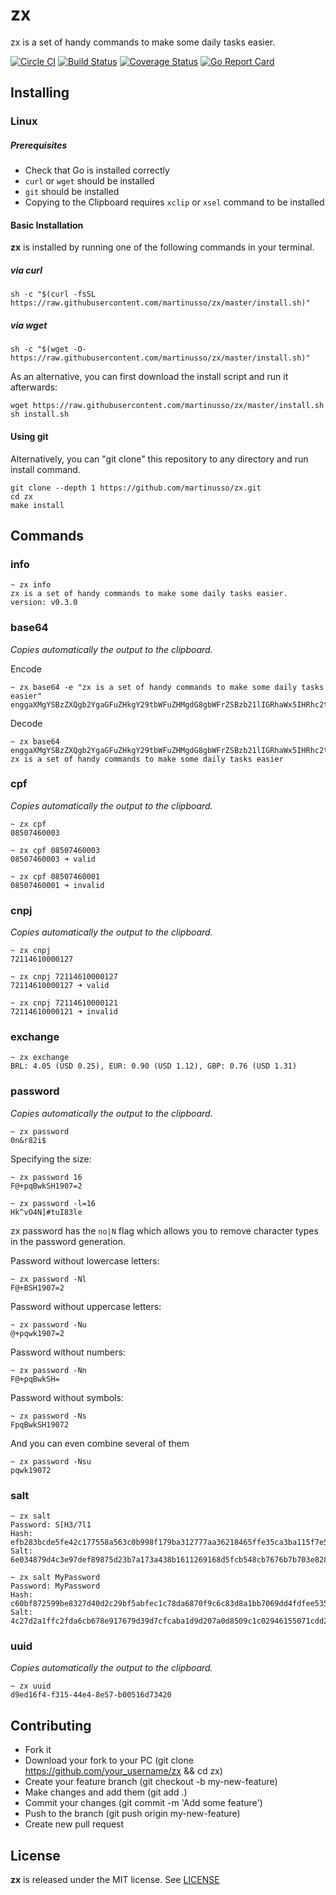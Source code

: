 # zx

zx is a set of handy commands to make some daily tasks easier.

[![Circle CI](https://circleci.com/gh/martinusso/zx/tree/master.svg?style=shield&circle-token=:circle-token)](https://circleci.com/gh/martinusso/zx/tree/master)
[![Build Status](https://travis-ci.org/martinusso/zx.svg?branch=master)](https://travis-ci.org/martinusso/zx)
[![Coverage Status](https://coveralls.io/repos/github/martinusso/zx/badge.svg?branch=master)](https://coveralls.io/github/martinusso/zx?branch=master)
[![Go Report Card](https://goreportcard.com/badge/github.com/martinusso/zx)](https://goreportcard.com/report/github.com/martinusso/zx)

## Installing

### Linux

##### Prerequisites

- Check that Go is installed correctly
- `curl` or `wget` should be installed
- `git` should be installed
- Copying to the Clipboard requires `xclip` or `xsel` command to be installed

#### Basic Installation

**zx** is installed by running one of the following commands in your terminal.

##### via curl

```
sh -c "$(curl -fsSL https://raw.githubusercontent.com/martinusso/zx/master/install.sh)"
```
##### via wget

```
sh -c "$(wget -O- https://raw.githubusercontent.com/martinusso/zx/master/install.sh)"
```

As an alternative, you can first download the install script and run it afterwards:

```
wget https://raw.githubusercontent.com/martinusso/zx/master/install.sh
sh install.sh
```

#### Using git

Alternatively, you can "git clone" this repository to any directory and run install command.

```
git clone --depth 1 https://github.com/martinusso/zx.git
cd zx
make install
```
## Commands

### info

```
~ zx info
zx is a set of handy commands to make some daily tasks easier.
version: v0.3.0
```

### base64

_Copies automatically the output to the clipboard._

Encode
```
~ zx base64 -e "zx is a set of handy commands to make some daily tasks easier"
enggaXMgYSBzZXQgb2YgaGFuZHkgY29tbWFuZHMgdG8gbWFrZSBzb21lIGRhaWx5IHRhc2tzIGVhc2llcg==
```

Decode
```
~ zx base64 enggaXMgYSBzZXQgb2YgaGFuZHkgY29tbWFuZHMgdG8gbWFrZSBzb21lIGRhaWx5IHRhc2tzIGVhc2llcg==
zx is a set of handy commands to make some daily tasks easier
```

### cpf

_Copies automatically the output to the clipboard._

```
~ zx cpf
08507460003
```

```
~ zx cpf 08507460003
08507460003 ➜ valid
```

```
~ zx cpf 08507460001
08507460001 ➜ invalid
```

### cnpj

_Copies automatically the output to the clipboard._

```
~ zx cnpj
72114610000127
```

```
~ zx cnpj 72114610000127
72114610000127 ➜ valid
```

```
~ zx cnpj 72114610000121
72114610000121 ➜ invalid
```

### exchange

```
~ zx exchange
BRL: 4.05 (USD 0.25), EUR: 0.90 (USD 1.12), GBP: 0.76 (USD 1.31)
```
### password

_Copies automatically the output to the clipboard._

```
~ zx password
0n&r82i$
```

Specifying the size:

```
~ zx password 16
F@+pqBwkSH1907=2

~ zx password -l=16
Hk^vO4N]#tuI83le
```

zx password has the `no|N` flag which allows you to remove character types in the password generation.

Password without lowercase letters:

```
~ zx password -Nl
F@+BSH1907=2
```

Password without uppercase letters:

```
~ zx password -Nu
@+pqwk1907=2
```

Password without numbers: 

```
~ zx password -Nn
F@+pqBwkSH=
```

Password without symbols:

```
~ zx password -Ns
FpqBwkSH19072
```

And you can even combine several of them

```
~ zx password -Nsu
pqwk19072
```

### salt

```
~ zx salt
Password: S[H3/7l1
Hash: efb283bcde5fe42c177558a563c0b998f179ba312777aa36218465ffe35ca3ba115f7e51cff736ca7a783b7d27be2ec072b80a2f6c817139ab2b32429a4fcd03
Salt: 6e034879d4c3e97def89875d23b7a173a438b1611269168d5fcb548cb7676b7b703e82887508bc1224732ef04373b45154760982bd90d7e40a4a5057dafd7c05
```

```
~ zx salt MyPassword       
Password: MyPassword
Hash: c60bf872599be8327d40d2c29bf5abfec1c78da6870f9c6c83d8a1bb7069dd4fdfee535b5a24d658a1ff085830385a9242ff7f5a51ad9e60542e4b661f582783
Salt: 4c27d2a1ffc2fda6cb678e917679d39d7cfcaba1d9d207a0d8509c1c02946155071cdd2515aec0fe266e05d84ce1b2d13dd85ad8db0764b55e8e4024e90f2771
```

### uuid

_Copies automatically the output to the clipboard._

```
~ zx uuid
d9ed16f4-f315-44e4-8e57-b00516d73420
```

## Contributing

- Fork it
- Download your fork to your PC (git clone https://github.com/your_username/zx && cd zx)
- Create your feature branch (git checkout -b my-new-feature)
- Make changes and add them (git add .)
- Commit your changes (git commit -m 'Add some feature')
- Push to the branch (git push origin my-new-feature)
- Create new pull request

## License

**zx** is released under the MIT license. See [LICENSE](https://github.com/martinusso/zx/blob/master/LICENSE)
